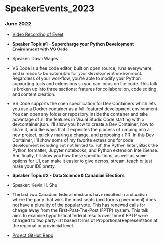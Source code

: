 # SpeakerEvents_2023

### June 2022
  * [Video Recording of Event]([https://www.youtube.com/watch?v=8y1p6uBHWVs&t=1030s](https://www.youtube.com/watch?v=MYKYksteNMM&t=6493s))
  * **Speaker Topic #1 - Supercharge your Python Development Environment with VS Code**
  * Speaker: Dawn Wages
  * VS Code is a free code editor, built on open source, runs everywhere, and is made to be extensible for your development environment. Regardless of your workflow, you're able to modify your Python supporting tools and extensions so you can focus on the code. This talk is broken up into three sections: features for collaboration, code editing, and content creation.
  * VS Code supports the open specification for Dev Containers which lets you use a Docker container as a full-featured development environment. You can open any folder or repository inside the container and take advantage of all the features in Visual Studio Code starting with a devcontainer.json. I'll show you how to create a Dev Container, how to share it, and the ways that it expedites the process of jumping into a new project, quickly making a change, and proposing a PR. In this Dev Container, I'll show some of my favorite extensions for code development including but not limited to: ruff the Python linter, Black the Python formatter, Jupyter notebooks, and Python extension IntelliSense. And finally, I'll show you how these specifications, as well as some options for UI, can make it easier to give demos, stream, teach or just make your IDE pretty.

  * **Speaker Topic #2 - Data Science & Canadian Elections**
  * Speaker: Kevin H. Shu
  * The last two Canadian federal elections have resulted in a situation where the party that wins the most seats (and forms government) does not have a plurality of the popular vote. This has renewed calls for change away from the First-Past-The-Post (FPTP) system. This talk aims to examine hypothetical federal results over time if FPTP were changed to two party-list based forms of Proportional Representation at the regional or provincial level.
  * [Project GitHub Repo](https://github.com/FAE-Sonata/Elections_Regional_PR)
